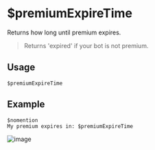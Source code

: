 # $premiumExpireTime
Returns how long until premium expires.
> Returns 'expired' if your bot is not premium.

## Usage
```
$premiumExpireTime
```

## Example
```
$nomention
My premium expires in: $premiumExpireTime
```

![image](https://user-images.githubusercontent.com/69215413/123555040-38c9bc80-d751-11eb-963d-92c7b36f9d38.png)
